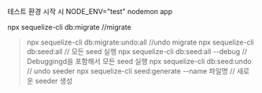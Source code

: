 테스트 환경 시작 시 NODE_ENV="test" nodemon app

npx sequelize-cli db:migrate  //migrate
> npx sequelize-cli db:migrate:undo:all  //undo migrate
> npx sequelize-cli db:seed:all // 모든 seed 실행
> npx sequelize-cli db:seed:all --debug // Debuggingd을 포함해서 모든 seed 실행
> npx sequelize-cli db:seed:undo // undo seeder
> npx sequelize-cli seed:generate --name 파일명 // 새로운 seeder 생성

